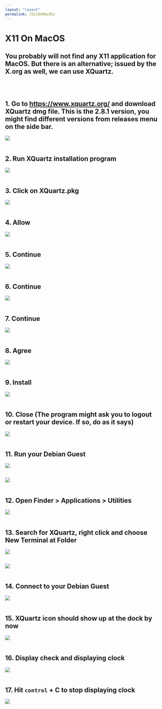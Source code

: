 ```yaml
---
layout: "layout"
permalink: /X11OnMacOS/
---
```


# X11 On MacOS

## You probably will not find any X11 application for MacOS. But there is an alternative; issued by the X.org as well, we can use XQuartz.

<br><br>

## 1. Go to https://www.xquartz.org/ and download XQuartz dmg file. This is the 2.8.1 version, you might find different versions from releases menu on the side bar.

![](./assets/images/XQuartz/1.png)<br><br>

## 2. Run XQuartz installation program

![](./assets/images/XQuartz/2.png)<br><br>

## 3. Click on XQuartz.pkg

![](./assets/images/XQuartz/3.png)<br><br>

## 4. Allow

![](./assets/images/XQuartz/4.png)<br><br>

## 5. Continue

![](./assets/images/XQuartz/5.png)<br><br>

## 6. Continue

![](./assets/images/XQuartz/6.png)<br><br>

## 7. Continue

![](./assets/images/XQuartz/7.png)<br><br>

## 8. Agree

![](./assets/images/XQuartz/8.png)<br><br>

## 9. Install

![](./assets/images/XQuartz/9.png)<br><br>

## 10. Close (The program might ask you to logout or restart your device. If so, do as it says)

![](./assets/images/XQuartz/10.png)<br><br>

## 11. Run your Debian Guest

![](./assets/images/XQuartz/11.png)<br><br>

![](./assets/images/XQuartz/12.png)<br><br>

## 12. Open Finder > Applications > Utilities

![](./assets/images/XQuartz/13.png)<br><br>

## 13. Search for XQuartz, right click and choose **New Terminal at Folder**

![](./assets/images/XQuartz/14.png)<br><br>

![](./assets/images/XQuartz/15.png)<br><br>

## 14. Connect to your Debian Guest

![](./assets/images/XQuartz/16.png)<br><br>

## 15. XQuartz icon should show up at the dock by now

![](./assets/images/XQuartz/17.png)<br><br>

## 16. Display check and displaying clock

![](./assets/images/XQuartz/18.png)<br><br>

## 17. Hit `control` + C to stop displaying clock

![](./assets/images/XQuartz/19.png)
